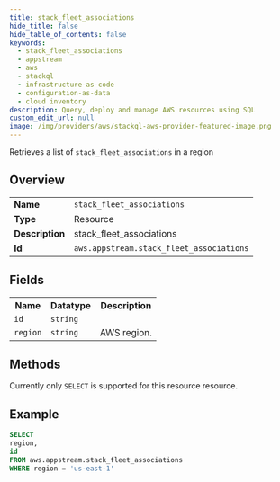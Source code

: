 ```yaml
---
title: stack_fleet_associations
hide_title: false
hide_table_of_contents: false
keywords:
  - stack_fleet_associations
  - appstream
  - aws
  - stackql
  - infrastructure-as-code
  - configuration-as-data
  - cloud inventory
description: Query, deploy and manage AWS resources using SQL
custom_edit_url: null
image: /img/providers/aws/stackql-aws-provider-featured-image.png
---
```

Retrieves a list of <code>stack_fleet_associations</code> in a region

## Overview
<table><tbody>
<tr><td><b>Name</b></td><td><code>stack_fleet_associations</code></td></tr>
<tr><td><b>Type</b></td><td>Resource</td></tr>
<tr><td><b>Description</b></td><td>stack_fleet_associations</td></tr>
<tr><td><b>Id</b></td><td><code>aws.appstream.stack_fleet_associations</code></td></tr>
</tbody></table>

## Fields
<table><tbody>
<tr><th>Name</th><th>Datatype</th><th>Description</th></tr>
<tr><td><code>id</code></td><td><code>string</code></td><td></td></tr>
<tr><td><code>region</code></td><td><code>string</code></td><td>AWS region.</td></tr>

</tbody></table>

## Methods
Currently only <code>SELECT</code> is supported for this resource resource.





## Example
```sql
SELECT
region,
id
FROM aws.appstream.stack_fleet_associations
WHERE region = 'us-east-1'
```
